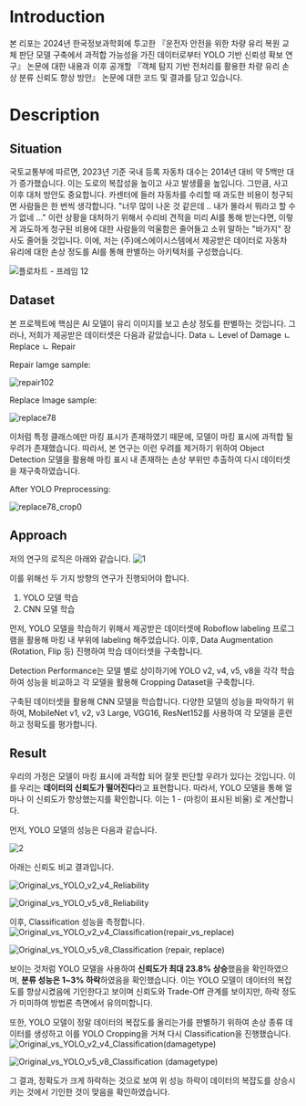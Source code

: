 # Introduction

본 리포는 2024년 한국정보과학회에 투고한 『운전자 안전을 위한 차량 유리 복원 교체 판단 모델 구축에서 과적합 가능성을 가진 데이터로부터 YOLO 기반 신뢰성 확보 연구』 논문에 대한 내용과 이후 공개할 『객체 탐지 기반 전처리를 활용한 차량 유리 손상 분류 신뢰도 향상 방안』 논문에 대한 코드 및 결과를 담고 있습니다.

# Description

## Situation

 국토교통부에 따르면, 2023년 기준 국내 등록 자동차 대수는 2014년 대비 약 5백만 대가 증가했습니다. 이는 도로의 복잡성을 높이고 사고 발생률을 높입니다. 그만큼, 사고 이후 대처 방안도 중요합니다.
카센터에 들러 자동차를 수리할 때 과도한 비용이 청구되면 사람들은 한 번씩 생각합니다. "너무 많이 나온 것 같은데 .. 내가 몰라서 뭐라고 할 수가 없네 ..." 
이런 상황을 대처하기 위해서 수리비 견적을 미리 AI를 통해 받는다면, 이렇게 과도하게 청구된 비용에 대한 사람들의 억울함은 줄어들고 소위 말하는 "바가지" 장사도 줄어들 것입니다.
이에, 저는 (주)에스에이시스템에서 제공받은 데이터로 자동차 유리에 대한 손상 정도를 AI를 통해 판별하는 아키텍처를 구성했습니다.

![플로차트 - 프레임 12](https://github.com/user-attachments/assets/45d02229-9006-40d5-b12a-4b1cb51c488e)

## Dataset

 본 프로젝트에 핵심은 AI 모델이 유리 이미지를 보고 손상 정도를 판별하는 것입니다. 그러나, 저희가 제공받은 데이터셋은 다음과 같았습니다.
Data
ㄴ Level of Damage
  ㄴ Replace
  ㄴ Repair

Repair Iamge sample:

![repair102](https://github.com/user-attachments/assets/0613852a-b1bc-46eb-8aca-7dd525d8393c)

Replace Image sample:

![replace78](https://github.com/user-attachments/assets/726d131a-e476-4fcb-ad99-8a298ad2c01c)

이처럼 특정 클래스에만 마킹 표시가 존재하였기 때문에, 모델이 마킹 표시에 과적합 될 우려가 존재했습니다. 따라서, 본 연구는 이런 우려를 제거하기 위하여 Object Detection 모델을 활용해 마킹 표시 내 존재하는 손상 부위만 추출하여 다시 데이터셋을 재구축하였습니다.

After YOLO Preprocessing:

![replace78_crop0](https://github.com/user-attachments/assets/7fb61408-5b99-4bf0-8cc5-9121f81ab542)

## Approach

 저의 연구의 로직은 아래와 같습니다.
![1](https://github.com/user-attachments/assets/b32fa912-28a1-479d-a39b-37a364e7a9db)

이를 위해선 두 가지 방향의 연구가 진행되어야 합니다.
1) YOLO 모델 학습
2) CNN 모델 학습

먼저, YOLO 모델을 학습하기 위해서 제공받은 데이터셋에 Roboflow labeling 프로그램을 활용해 마킹 내 부위에 labeling 해주었습니다. 이후, Data Augmentation (Rotation, Flip 등) 진행하여 학습 데이터셋을 구축합니다.

Detection Performance는 모델 별로 상이하기에 YOLO v2, v4, v5, v8을 각각 학습하여 성능을 비교하고 각 모델을 활용해 Cropping Dataset을 구축합니다.

구축된 데이터셋을 활용해 CNN 모델을 학습합니다. 다양한 모델의 성능을 파악하기 위하여, MobileNet v1, v2, v3 Large, VGG16, ResNet152를 사용하여 각 모델을 훈련하고 정확도를 평가합니다.

## Result

 우리의 가정은 모델이 마킹 표시에 과적합 되어 잘못 판단할 우려가 있다는 것입니다. 이를 우리는 **데이터의 신뢰도가 떨어진다**라고 표현합니다. 따라서, YOLO 모델을 통해 얼마나 이 신뢰도가 향상했는지를 확인합니다. 이는 1 - (마킹이 표시된 비율) 로 계산합니다.

먼저, YOLO 모델의 성능은 다음과 같습니다.

![2](https://github.com/user-attachments/assets/04fa91c9-c857-41d9-9430-8aba9bc2683b)

아래는 신뢰도 비교 결과입니다.

 ![Original_vs_YOLO_v2_v4_Reliability](https://github.com/user-attachments/assets/c917db04-8643-450b-ae08-6b3d486b9624)

![Original_vs_YOLO_v5_v8_Reliability](https://github.com/user-attachments/assets/ce632c25-85d3-42ad-b825-426d6397fa5c)

이후, Classification 성능을 측정합니다.
![Original_vs_YOLO_v2_v4_Classification(repair_vs_replace)](https://github.com/user-attachments/assets/11f97b5a-c8fc-470d-aa23-52604f479ae7)

![Original_vs_YOLO_v5_v8_Classification (repair, replace)](https://github.com/user-attachments/assets/05a683c6-d7aa-46cf-986d-1e385795c1cd)

 보이는 것처럼 YOLO 모델을 사용하여 **신뢰도가 최대 23.8% 상승**했음을 확인하였으며, **분류 성능은 1~3% 하락**하였음을 확인했습니다. 이는 YOLO 모델이 데이터의 복잡도를 향상시켰음에 기인한다고 보이며 신뢰도와 Trade-Off 관계를 보이지만, 하락 정도가 미미하여 방법론 측면에서 유의미합니다.

또한, YOLO 모델이 정말 데이터의 복잡도를 올리는가를 판별하기 위하여 손상 종류 데이터를 생성하고 이를 YOLO Cropping을 거쳐 다시 Classification을 진행했습니다.
![Original_vs_YOLO_v2_v4_Classification(damagetype)](https://github.com/user-attachments/assets/7178d67f-ff2e-4e86-b434-df758d0d9c0a)

![Original_vs_YOLO_v5_v8_Classification (damagetype)](https://github.com/user-attachments/assets/c02d06ee-753f-4035-90d9-da6dba5e98e3)

그 결과, 정확도가 크게 하락하는 것으로 보여 위 성능 하락이 데이터의 복잡도를 상승시키는 것에서 기인한 것이 맞음을 확인하였습니다.
